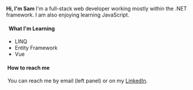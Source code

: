 **Hi, I'm Sam**
I'm a full-stack web developer working mostly within the .NET framework. I am also enjoying learning JavaScript.

#### &nbsp; What I'm Learning

* LINQ
* Entity Framework
* Vue

#### &nbsp;How to reach me

&nbsp;You can reach me by email (left panel) or on my [LinkedIn](https://www.linkedin.com/in/sam-a-metcalf).

<!--
- 🔭 I’m currently working on ...
- 👯 I’m looking to collaborate on ...
- 🤔 I’m looking for help with ...
- 💬 Ask me about ...
- 📫 How to reach me: ...
- 😄 Pronouns: ...
- ⚡ Fun fact: ...
-->
